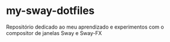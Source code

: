 # my-sway-dotfiles
 Repositório dedicado ao meu aprendizado e experimentos com o compositor de janelas Sway e Sway-FX
